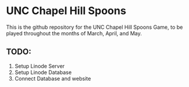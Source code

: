 # UNC Chapel Hill Spoons

This is the github repository for the UNC Chapel Hill Spoons Game, to be played throughout the months of March, April, and May.

## TODO:

1. Setup Linode Server
2. Setup Linode Database
3. Connect Database and website